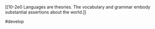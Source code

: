 
[[10-2e0 Languages are theories. The vocabulary and grammar embody substantial assertions about the world.]]

#develop 